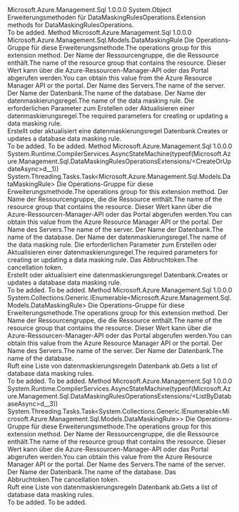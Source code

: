 <Type Name="DataMaskingRulesOperationsExtensions" FullName="Microsoft.Azure.Management.Sql.DataMaskingRulesOperationsExtensions">
  <TypeSignature Language="C#" Value="public static class DataMaskingRulesOperationsExtensions" />
  <TypeSignature Language="ILAsm" Value=".class public auto ansi abstract sealed beforefieldinit DataMaskingRulesOperationsExtensions extends System.Object" />
  <TypeSignature Language="DocId" Value="T:Microsoft.Azure.Management.Sql.DataMaskingRulesOperationsExtensions" />
  <TypeSignature Language="VB.NET" Value="Public Module DataMaskingRulesOperationsExtensions" />
  <TypeSignature Language="F#" Value="type DataMaskingRulesOperationsExtensions = class" />
  <AssemblyInfo>
    <AssemblyName>Microsoft.Azure.Management.Sql</AssemblyName>
    <AssemblyVersion>1.0.0.0</AssemblyVersion>
  </AssemblyInfo>
  <Base>
    <BaseTypeName>System.Object</BaseTypeName>
  </Base>
  <Interfaces />
  <Docs>
    <summary>
            <span data-ttu-id="0f116-101">Erweiterungsmethoden für DataMaskingRulesOperations.</span><span class="sxs-lookup"><span data-stu-id="0f116-101">Extension methods for DataMaskingRulesOperations.</span></span>
            </summary>
    <remarks>To be added.</remarks>
  </Docs>
  <Members>
    <Member MemberName="CreateOrUpdate">
      <MemberSignature Language="C#" Value="public static Microsoft.Azure.Management.Sql.Models.DataMaskingRule CreateOrUpdate (this Microsoft.Azure.Management.Sql.IDataMaskingRulesOperations operations, string resourceGroupName, string serverName, string databaseName, string dataMaskingRuleName, Microsoft.Azure.Management.Sql.Models.DataMaskingRule parameters);" />
      <MemberSignature Language="ILAsm" Value=".method public static hidebysig class Microsoft.Azure.Management.Sql.Models.DataMaskingRule CreateOrUpdate(class Microsoft.Azure.Management.Sql.IDataMaskingRulesOperations operations, string resourceGroupName, string serverName, string databaseName, string dataMaskingRuleName, class Microsoft.Azure.Management.Sql.Models.DataMaskingRule parameters) cil managed" />
      <MemberSignature Language="DocId" Value="M:Microsoft.Azure.Management.Sql.DataMaskingRulesOperationsExtensions.CreateOrUpdate(Microsoft.Azure.Management.Sql.IDataMaskingRulesOperations,System.String,System.String,System.String,System.String,Microsoft.Azure.Management.Sql.Models.DataMaskingRule)" />
      <MemberSignature Language="VB.NET" Value="&lt;Extension()&gt;&#xA;Public Function CreateOrUpdate (operations As IDataMaskingRulesOperations, resourceGroupName As String, serverName As String, databaseName As String, dataMaskingRuleName As String, parameters As DataMaskingRule) As DataMaskingRule" />
      <MemberSignature Language="F#" Value="static member CreateOrUpdate : Microsoft.Azure.Management.Sql.IDataMaskingRulesOperations * string * string * string * string * Microsoft.Azure.Management.Sql.Models.DataMaskingRule -&gt; Microsoft.Azure.Management.Sql.Models.DataMaskingRule" Usage="Microsoft.Azure.Management.Sql.DataMaskingRulesOperationsExtensions.CreateOrUpdate (operations, resourceGroupName, serverName, databaseName, dataMaskingRuleName, parameters)" />
      <MemberType>Method</MemberType>
      <AssemblyInfo>
        <AssemblyName>Microsoft.Azure.Management.Sql</AssemblyName>
        <AssemblyVersion>1.0.0.0</AssemblyVersion>
      </AssemblyInfo>
      <ReturnValue>
        <ReturnType>Microsoft.Azure.Management.Sql.Models.DataMaskingRule</ReturnType>
      </ReturnValue>
      <Parameters>
        <Parameter Name="operations" Type="Microsoft.Azure.Management.Sql.IDataMaskingRulesOperations" RefType="this" />
        <Parameter Name="resourceGroupName" Type="System.String" />
        <Parameter Name="serverName" Type="System.String" />
        <Parameter Name="databaseName" Type="System.String" />
        <Parameter Name="dataMaskingRuleName" Type="System.String" />
        <Parameter Name="parameters" Type="Microsoft.Azure.Management.Sql.Models.DataMaskingRule" />
      </Parameters>
      <Docs>
        <param name="operations">
            <span data-ttu-id="0f116-102">Die Operations-Gruppe für diese Erweiterungsmethode.</span><span class="sxs-lookup"><span data-stu-id="0f116-102">The operations group for this extension method.</span></span>
            </param>
        <param name="resourceGroupName">
            <span data-ttu-id="0f116-103">Der Name der Ressourcengruppe, die die Ressource enthält.</span><span class="sxs-lookup"><span data-stu-id="0f116-103">The name of the resource group that contains the resource.</span></span> <span data-ttu-id="0f116-104">Dieser Wert kann über die Azure-Ressourcen-Manager-API oder das Portal abgerufen werden.</span><span class="sxs-lookup"><span data-stu-id="0f116-104">You can obtain this value from the Azure Resource Manager API or the portal.</span></span>
            </param>
        <param name="serverName">
            <span data-ttu-id="0f116-105">Der Name des Servers.</span><span class="sxs-lookup"><span data-stu-id="0f116-105">The name of the server.</span></span>
            </param>
        <param name="databaseName">
            <span data-ttu-id="0f116-106">Der Name der Datenbank.</span><span class="sxs-lookup"><span data-stu-id="0f116-106">The name of the database.</span></span>
            </param>
        <param name="dataMaskingRuleName">
            <span data-ttu-id="0f116-107">Der Name der datenmaskierungsregel.</span><span class="sxs-lookup"><span data-stu-id="0f116-107">The name of the data masking rule.</span></span>
            </param>
        <param name="parameters">
            <span data-ttu-id="0f116-108">Die erforderlichen Parameter zum Erstellen oder Aktualisieren einer datenmaskierungsregel.</span><span class="sxs-lookup"><span data-stu-id="0f116-108">The required parameters for creating or updating a data masking rule.</span></span>
            </param>
        <summary>
            <span data-ttu-id="0f116-109">Erstellt oder aktualisiert eine datenmaskierungsregel Datenbank.</span><span class="sxs-lookup"><span data-stu-id="0f116-109">Creates or updates a database data masking rule.</span></span>
            </summary>
        <returns>To be added.</returns>
        <remarks>To be added.</remarks>
      </Docs>
    </Member>
    <Member MemberName="CreateOrUpdateAsync">
      <MemberSignature Language="C#" Value="public static System.Threading.Tasks.Task&lt;Microsoft.Azure.Management.Sql.Models.DataMaskingRule&gt; CreateOrUpdateAsync (this Microsoft.Azure.Management.Sql.IDataMaskingRulesOperations operations, string resourceGroupName, string serverName, string databaseName, string dataMaskingRuleName, Microsoft.Azure.Management.Sql.Models.DataMaskingRule parameters, System.Threading.CancellationToken cancellationToken = null);" />
      <MemberSignature Language="ILAsm" Value=".method public static hidebysig class System.Threading.Tasks.Task`1&lt;class Microsoft.Azure.Management.Sql.Models.DataMaskingRule&gt; CreateOrUpdateAsync(class Microsoft.Azure.Management.Sql.IDataMaskingRulesOperations operations, string resourceGroupName, string serverName, string databaseName, string dataMaskingRuleName, class Microsoft.Azure.Management.Sql.Models.DataMaskingRule parameters, valuetype System.Threading.CancellationToken cancellationToken) cil managed" />
      <MemberSignature Language="DocId" Value="M:Microsoft.Azure.Management.Sql.DataMaskingRulesOperationsExtensions.CreateOrUpdateAsync(Microsoft.Azure.Management.Sql.IDataMaskingRulesOperations,System.String,System.String,System.String,System.String,Microsoft.Azure.Management.Sql.Models.DataMaskingRule,System.Threading.CancellationToken)" />
      <MemberSignature Language="F#" Value="static member CreateOrUpdateAsync : Microsoft.Azure.Management.Sql.IDataMaskingRulesOperations * string * string * string * string * Microsoft.Azure.Management.Sql.Models.DataMaskingRule * System.Threading.CancellationToken -&gt; System.Threading.Tasks.Task&lt;Microsoft.Azure.Management.Sql.Models.DataMaskingRule&gt;" Usage="Microsoft.Azure.Management.Sql.DataMaskingRulesOperationsExtensions.CreateOrUpdateAsync (operations, resourceGroupName, serverName, databaseName, dataMaskingRuleName, parameters, cancellationToken)" />
      <MemberType>Method</MemberType>
      <AssemblyInfo>
        <AssemblyName>Microsoft.Azure.Management.Sql</AssemblyName>
        <AssemblyVersion>1.0.0.0</AssemblyVersion>
      </AssemblyInfo>
      <Attributes>
        <Attribute>
          <AttributeName>System.Runtime.CompilerServices.AsyncStateMachine(typeof(Microsoft.Azure.Management.Sql.DataMaskingRulesOperationsExtensions/&lt;CreateOrUpdateAsync&gt;d__1))</AttributeName>
        </Attribute>
      </Attributes>
      <ReturnValue>
        <ReturnType>System.Threading.Tasks.Task&lt;Microsoft.Azure.Management.Sql.Models.DataMaskingRule&gt;</ReturnType>
      </ReturnValue>
      <Parameters>
        <Parameter Name="operations" Type="Microsoft.Azure.Management.Sql.IDataMaskingRulesOperations" RefType="this" />
        <Parameter Name="resourceGroupName" Type="System.String" />
        <Parameter Name="serverName" Type="System.String" />
        <Parameter Name="databaseName" Type="System.String" />
        <Parameter Name="dataMaskingRuleName" Type="System.String" />
        <Parameter Name="parameters" Type="Microsoft.Azure.Management.Sql.Models.DataMaskingRule" />
        <Parameter Name="cancellationToken" Type="System.Threading.CancellationToken" />
      </Parameters>
      <Docs>
        <param name="operations">
            <span data-ttu-id="0f116-110">Die Operations-Gruppe für diese Erweiterungsmethode.</span><span class="sxs-lookup"><span data-stu-id="0f116-110">The operations group for this extension method.</span></span>
            </param>
        <param name="resourceGroupName">
            <span data-ttu-id="0f116-111">Der Name der Ressourcengruppe, die die Ressource enthält.</span><span class="sxs-lookup"><span data-stu-id="0f116-111">The name of the resource group that contains the resource.</span></span> <span data-ttu-id="0f116-112">Dieser Wert kann über die Azure-Ressourcen-Manager-API oder das Portal abgerufen werden.</span><span class="sxs-lookup"><span data-stu-id="0f116-112">You can obtain this value from the Azure Resource Manager API or the portal.</span></span>
            </param>
        <param name="serverName">
            <span data-ttu-id="0f116-113">Der Name des Servers.</span><span class="sxs-lookup"><span data-stu-id="0f116-113">The name of the server.</span></span>
            </param>
        <param name="databaseName">
            <span data-ttu-id="0f116-114">Der Name der Datenbank.</span><span class="sxs-lookup"><span data-stu-id="0f116-114">The name of the database.</span></span>
            </param>
        <param name="dataMaskingRuleName">
            <span data-ttu-id="0f116-115">Der Name der datenmaskierungsregel.</span><span class="sxs-lookup"><span data-stu-id="0f116-115">The name of the data masking rule.</span></span>
            </param>
        <param name="parameters">
            <span data-ttu-id="0f116-116">Die erforderlichen Parameter zum Erstellen oder Aktualisieren einer datenmaskierungsregel.</span><span class="sxs-lookup"><span data-stu-id="0f116-116">The required parameters for creating or updating a data masking rule.</span></span>
            </param>
        <param name="cancellationToken">
            <span data-ttu-id="0f116-117">Das Abbruchtoken.</span><span class="sxs-lookup"><span data-stu-id="0f116-117">The cancellation token.</span></span>
            </param>
        <summary>
            <span data-ttu-id="0f116-118">Erstellt oder aktualisiert eine datenmaskierungsregel Datenbank.</span><span class="sxs-lookup"><span data-stu-id="0f116-118">Creates or updates a database data masking rule.</span></span>
            </summary>
        <returns>To be added.</returns>
        <remarks>To be added.</remarks>
      </Docs>
    </Member>
    <Member MemberName="ListByDatabase">
      <MemberSignature Language="C#" Value="public static System.Collections.Generic.IEnumerable&lt;Microsoft.Azure.Management.Sql.Models.DataMaskingRule&gt; ListByDatabase (this Microsoft.Azure.Management.Sql.IDataMaskingRulesOperations operations, string resourceGroupName, string serverName, string databaseName);" />
      <MemberSignature Language="ILAsm" Value=".method public static hidebysig class System.Collections.Generic.IEnumerable`1&lt;class Microsoft.Azure.Management.Sql.Models.DataMaskingRule&gt; ListByDatabase(class Microsoft.Azure.Management.Sql.IDataMaskingRulesOperations operations, string resourceGroupName, string serverName, string databaseName) cil managed" />
      <MemberSignature Language="DocId" Value="M:Microsoft.Azure.Management.Sql.DataMaskingRulesOperationsExtensions.ListByDatabase(Microsoft.Azure.Management.Sql.IDataMaskingRulesOperations,System.String,System.String,System.String)" />
      <MemberSignature Language="VB.NET" Value="&lt;Extension()&gt;&#xA;Public Function ListByDatabase (operations As IDataMaskingRulesOperations, resourceGroupName As String, serverName As String, databaseName As String) As IEnumerable(Of DataMaskingRule)" />
      <MemberSignature Language="F#" Value="static member ListByDatabase : Microsoft.Azure.Management.Sql.IDataMaskingRulesOperations * string * string * string -&gt; seq&lt;Microsoft.Azure.Management.Sql.Models.DataMaskingRule&gt;" Usage="Microsoft.Azure.Management.Sql.DataMaskingRulesOperationsExtensions.ListByDatabase (operations, resourceGroupName, serverName, databaseName)" />
      <MemberType>Method</MemberType>
      <AssemblyInfo>
        <AssemblyName>Microsoft.Azure.Management.Sql</AssemblyName>
        <AssemblyVersion>1.0.0.0</AssemblyVersion>
      </AssemblyInfo>
      <ReturnValue>
        <ReturnType>System.Collections.Generic.IEnumerable&lt;Microsoft.Azure.Management.Sql.Models.DataMaskingRule&gt;</ReturnType>
      </ReturnValue>
      <Parameters>
        <Parameter Name="operations" Type="Microsoft.Azure.Management.Sql.IDataMaskingRulesOperations" RefType="this" />
        <Parameter Name="resourceGroupName" Type="System.String" />
        <Parameter Name="serverName" Type="System.String" />
        <Parameter Name="databaseName" Type="System.String" />
      </Parameters>
      <Docs>
        <param name="operations">
            <span data-ttu-id="0f116-119">Die Operations-Gruppe für diese Erweiterungsmethode.</span><span class="sxs-lookup"><span data-stu-id="0f116-119">The operations group for this extension method.</span></span>
            </param>
        <param name="resourceGroupName">
            <span data-ttu-id="0f116-120">Der Name der Ressourcengruppe, die die Ressource enthält.</span><span class="sxs-lookup"><span data-stu-id="0f116-120">The name of the resource group that contains the resource.</span></span> <span data-ttu-id="0f116-121">Dieser Wert kann über die Azure-Ressourcen-Manager-API oder das Portal abgerufen werden.</span><span class="sxs-lookup"><span data-stu-id="0f116-121">You can obtain this value from the Azure Resource Manager API or the portal.</span></span>
            </param>
        <param name="serverName">
            <span data-ttu-id="0f116-122">Der Name des Servers.</span><span class="sxs-lookup"><span data-stu-id="0f116-122">The name of the server.</span></span>
            </param>
        <param name="databaseName">
            <span data-ttu-id="0f116-123">Der Name der Datenbank.</span><span class="sxs-lookup"><span data-stu-id="0f116-123">The name of the database.</span></span>
            </param>
        <summary>
            <span data-ttu-id="0f116-124">Ruft eine Liste von datenmaskierungsregeln Datenbank ab.</span><span class="sxs-lookup"><span data-stu-id="0f116-124">Gets a list of database data masking rules.</span></span>
            </summary>
        <returns>To be added.</returns>
        <remarks>To be added.</remarks>
      </Docs>
    </Member>
    <Member MemberName="ListByDatabaseAsync">
      <MemberSignature Language="C#" Value="public static System.Threading.Tasks.Task&lt;System.Collections.Generic.IEnumerable&lt;Microsoft.Azure.Management.Sql.Models.DataMaskingRule&gt;&gt; ListByDatabaseAsync (this Microsoft.Azure.Management.Sql.IDataMaskingRulesOperations operations, string resourceGroupName, string serverName, string databaseName, System.Threading.CancellationToken cancellationToken = null);" />
      <MemberSignature Language="ILAsm" Value=".method public static hidebysig class System.Threading.Tasks.Task`1&lt;class System.Collections.Generic.IEnumerable`1&lt;class Microsoft.Azure.Management.Sql.Models.DataMaskingRule&gt;&gt; ListByDatabaseAsync(class Microsoft.Azure.Management.Sql.IDataMaskingRulesOperations operations, string resourceGroupName, string serverName, string databaseName, valuetype System.Threading.CancellationToken cancellationToken) cil managed" />
      <MemberSignature Language="DocId" Value="M:Microsoft.Azure.Management.Sql.DataMaskingRulesOperationsExtensions.ListByDatabaseAsync(Microsoft.Azure.Management.Sql.IDataMaskingRulesOperations,System.String,System.String,System.String,System.Threading.CancellationToken)" />
      <MemberSignature Language="F#" Value="static member ListByDatabaseAsync : Microsoft.Azure.Management.Sql.IDataMaskingRulesOperations * string * string * string * System.Threading.CancellationToken -&gt; System.Threading.Tasks.Task&lt;seq&lt;Microsoft.Azure.Management.Sql.Models.DataMaskingRule&gt;&gt;" Usage="Microsoft.Azure.Management.Sql.DataMaskingRulesOperationsExtensions.ListByDatabaseAsync (operations, resourceGroupName, serverName, databaseName, cancellationToken)" />
      <MemberType>Method</MemberType>
      <AssemblyInfo>
        <AssemblyName>Microsoft.Azure.Management.Sql</AssemblyName>
        <AssemblyVersion>1.0.0.0</AssemblyVersion>
      </AssemblyInfo>
      <Attributes>
        <Attribute>
          <AttributeName>System.Runtime.CompilerServices.AsyncStateMachine(typeof(Microsoft.Azure.Management.Sql.DataMaskingRulesOperationsExtensions/&lt;ListByDatabaseAsync&gt;d__3))</AttributeName>
        </Attribute>
      </Attributes>
      <ReturnValue>
        <ReturnType>System.Threading.Tasks.Task&lt;System.Collections.Generic.IEnumerable&lt;Microsoft.Azure.Management.Sql.Models.DataMaskingRule&gt;&gt;</ReturnType>
      </ReturnValue>
      <Parameters>
        <Parameter Name="operations" Type="Microsoft.Azure.Management.Sql.IDataMaskingRulesOperations" RefType="this" />
        <Parameter Name="resourceGroupName" Type="System.String" />
        <Parameter Name="serverName" Type="System.String" />
        <Parameter Name="databaseName" Type="System.String" />
        <Parameter Name="cancellationToken" Type="System.Threading.CancellationToken" />
      </Parameters>
      <Docs>
        <param name="operations">
            <span data-ttu-id="0f116-125">Die Operations-Gruppe für diese Erweiterungsmethode.</span><span class="sxs-lookup"><span data-stu-id="0f116-125">The operations group for this extension method.</span></span>
            </param>
        <param name="resourceGroupName">
            <span data-ttu-id="0f116-126">Der Name der Ressourcengruppe, die die Ressource enthält.</span><span class="sxs-lookup"><span data-stu-id="0f116-126">The name of the resource group that contains the resource.</span></span> <span data-ttu-id="0f116-127">Dieser Wert kann über die Azure-Ressourcen-Manager-API oder das Portal abgerufen werden.</span><span class="sxs-lookup"><span data-stu-id="0f116-127">You can obtain this value from the Azure Resource Manager API or the portal.</span></span>
            </param>
        <param name="serverName">
            <span data-ttu-id="0f116-128">Der Name des Servers.</span><span class="sxs-lookup"><span data-stu-id="0f116-128">The name of the server.</span></span>
            </param>
        <param name="databaseName">
            <span data-ttu-id="0f116-129">Der Name der Datenbank.</span><span class="sxs-lookup"><span data-stu-id="0f116-129">The name of the database.</span></span>
            </param>
        <param name="cancellationToken">
            <span data-ttu-id="0f116-130">Das Abbruchtoken.</span><span class="sxs-lookup"><span data-stu-id="0f116-130">The cancellation token.</span></span>
            </param>
        <summary>
            <span data-ttu-id="0f116-131">Ruft eine Liste von datenmaskierungsregeln Datenbank ab.</span><span class="sxs-lookup"><span data-stu-id="0f116-131">Gets a list of database data masking rules.</span></span>
            </summary>
        <returns>To be added.</returns>
        <remarks>To be added.</remarks>
      </Docs>
    </Member>
  </Members>
</Type>